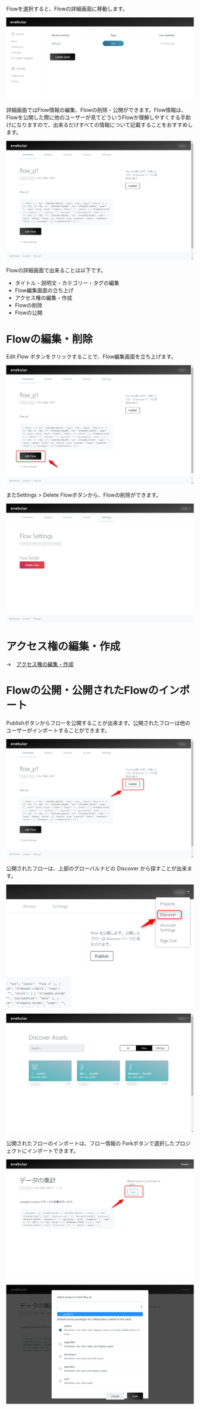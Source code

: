 Flowを選択すると、Flowの詳細画面に移動します。

![image.png (66.5 kB)](/public/images/developers/Flow/EditFlow/flow-edit-flow_01.png)

詳細画面ではFlow情報の編集、Flowの削除・公開ができます。Flow情報は、Flowを公開した際に他のユーザーが見てどういうFlowか理解しやすくする手助けになりますので、出来るだけすべての情報について記載することをおすすめします。

![image.png (93.7 kB)](/public/images/developers/Flow/EditFlow/flow-edit-flow_02.png)

Flowの詳細画面で出来ることは以下です。

* タイトル・説明文・カテゴリー・タグの編集
* Flow編集画面の立ち上げ
* アクセス権の編集・作成
* Flowの削除
* Flowの公開

# Flowの編集・削除

Edit Flow ボタンをクリックすることで、Flow編集画面を立ち上げます。

![image.png (99.2 kB)](/public/images/developers/Flow/EditFlow/flow-edit-flow_03.png)

またSettings > Delete Flowボタンから、Flowの削除ができます。

![image.png (73.3 kB)](/public/images/developers/Flow/EditFlow/flow-edit-flow_04.png)

# アクセス権の編集・作成

→　[アクセス権の編集・作成](/Access)

# Flowの公開・公開されたFlowのインポート

Publishボタンからフローを公開することが出来ます。公開されたフローは他のユーザーがインポートすることができます。

![image.png (98.7 kB)](/public/images/developers/Flow/EditFlow/flow-edit-flow_05.png)

公開されたフローは、上部のグローバルナビの Discover から探すことが出来ます。

![image.png (51.4 kB)](/public/images/developers/Flow/EditFlow/flow-edit-flow_06.png)

![image.png (168.3 kB)](/public/images/developers/Flow/EditFlow/flow-edit-flow_07.png)

公開されたフローのインポートは、フロー情報の Forkボタンで選択したプロジェクトにインポートできます。

![image.png (85.0 kB)](/public/images/developers/Flow/EditFlow/flow-edit-flow_08.png)

![image.png (85.4 kB)](/public/images/developers/Flow/EditFlow/flow-edit-flow_09.png)



